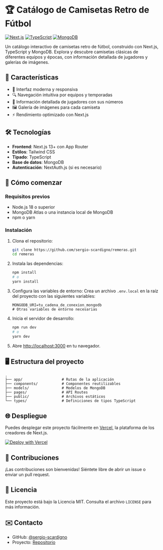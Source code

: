 # 🏆 Catálogo de Camisetas Retro de Fútbol

[![Next.js](https://img.shields.io/badge/Next.js-000000?style=for-the-badge&logo=nextdotjs&logoColor=white)](https://nextjs.org/)
[![TypeScript](https://img.shields.io/badge/TypeScript-3178C6?style=for-the-badge&logo=typescript&logoColor=white)](https://www.typescriptlang.org/)
[![MongoDB](https://img.shields.io/badge/MongoDB-47A248?style=for-the-badge&logo=mongodb&logoColor=white)](https://www.mongodb.com/)

Un catálogo interactivo de camisetas retro de fútbol, construido con Next.js, TypeScript y MongoDB. Explora y descubre camisetas clásicas de diferentes equipos y épocas, con información detallada de jugadores y galerías de imágenes.

## 🚀 Características

- 📱 Interfaz moderna y responsiva
- 🔍 Navegación intuitiva por equipos y temporadas
- 👥 Información detallada de jugadores con sus números
- 🖼️ Galería de imágenes para cada camiseta
- ⚡ Rendimiento optimizado con Next.js

## 🛠️ Tecnologías

- **Frontend**: Next.js 13+ con App Router
- **Estilos**: Tailwind CSS
- **Tipado**: TypeScript
- **Base de datos**: MongoDB
- **Autenticación**: NextAuth.js (si es necesario)

## 🚀 Cómo comenzar

### Requisitos previos

- Node.js 18 o superior
- MongoDB Atlas o una instancia local de MongoDB
- npm o yarn

### Instalación

1. Clona el repositorio:
   ```bash
   git clone https://github.com/sergio-scardigno/remeras.git
   cd remeras
   ```

2. Instala las dependencias:
   ```bash
   npm install
   # o
   yarn install
   ```

3. Configura las variables de entorno:
   Crea un archivo `.env.local` en la raíz del proyecto con las siguientes variables:
   ```
   MONGODB_URI=tu_cadena_de_conexion_mongodb
   # Otras variables de entorno necesarias
   ```

4. Inicia el servidor de desarrollo:
   ```bash
   npm run dev
   # o
   yarn dev
   ```

5. Abre [http://localhost:3000](http://localhost:3000) en tu navegador.

## 🖥️ Estructura del proyecto

```
.
├── app/                  # Rutas de la aplicación
├── components/           # Componentes reutilizables
├── models/               # Modelos de MongoDB
├── pages/                # API Routes
├── public/               # Archivos estáticos
└── types/                # Definiciones de tipos TypeScript
```

## 🌐 Despliegue

Puedes desplegar este proyecto fácilmente en [Vercel](https://vercel.com/new?utm_medium=default-template&filter=next.js&utm_source=create-next-app&utm_campaign=create-next-app-readme), la plataforma de los creadores de Next.js.

[![Deploy with Vercel](https://vercel.com/button)](https://vercel.com/new/clone?repository-url=https%3A%2F%2Fgithub.com%2Fsergio-scardigno%2Fremeras)

## 🤝 Contribuciones

¡Las contribuciones son bienvenidas! Siéntete libre de abrir un issue o enviar un pull request.

## 📄 Licencia

Este proyecto está bajo la Licencia MIT. Consulta el archivo `LICENSE` para más información.

## ✉️ Contacto

- GitHub: [@sergio-scardigno](https://github.com/sergio-scardigno)
- Proyecto: [Repositorio](https://github.com/sergio-scardigno/remeras)
